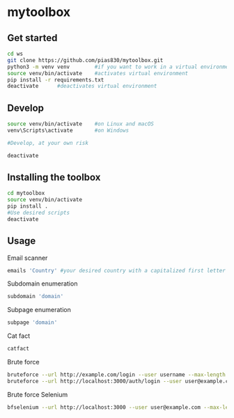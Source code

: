 # mytoolbox

## Get started

```bash
cd ws
git clone https://github.com/pias830/mytoolbox.git
python3 -m venv venv        #if you want to work in a virtual environment, this sets it up
source venv/bin/activate    #activates virtual environment
pip install -r requirements.txt
deactivate      #deactivates virtual environment
```

## Develop

```bash
source venv/bin/activate    #on Linux and macOS
venv\Scripts\activate       #on Windows

#Develop, at your own risk

deactivate
```


## Installing the toolbox

```bash
cd mytoolbox
source venv/bin/activate
pip install .
#Use desired scripts
deactivate
```

## Usage

Email scanner
```bash
emails 'Country' #your desired country with a capitalized first letter
```

Subdomain enumeration
```bash
subdomain 'domain'
```

Subpage enumeration
```bash
subpage 'domain'
```

Cat fact
```bash
catfact
```

Brute force
```bash
bruteforce --url http://example.com/login --user username --max-length 4 --chars abc123
bruteforce --url http://localhost:3000/auth/login --user user@example.com --max-length 8 --chars adoprsw
```

Brute force Selenium
```bash
bfselenium --url http://localhost:3000 --user user@example.com --max-length 8 --chars adoprsw
```
